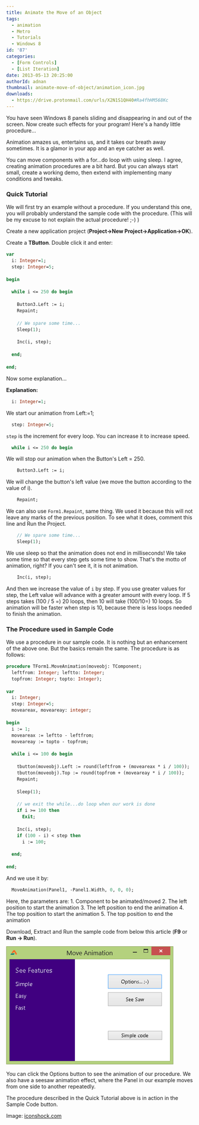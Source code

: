 ```yaml
---
title: Animate the Move of an Object
tags:
  - animation
  - Metro
  - Tutorials
  - Windows 8
id: '87'
categories:
  - [Form Controls]
  - [List Iteration]
date: 2013-05-13 20:25:00
authorId: adnan
thumbnail: animate-move-of-object/animation_icon.jpg
downloads:
  - https://drive.protonmail.com/urls/X2N1S1QH40#Ra4fhHM568Kc
---
```


You have seen Windows 8 panels sliding and disappearing in and out of the screen. Now create such effects for your program! Here's a handy little procedure...
<!-- more -->


Animation amazes us, entertains us, and it takes our breath away sometimes. It is a glamor in your app and an eye catcher as well.

You can move components with a for...do loop with using sleep. I agree, creating animation procedures are a bit hard. But you can always start small, create a working demo, then extend with implementing many conditions and tweaks.


### Quick Tutorial

We will first try an example without a procedure. If you understand this one, you will probably understand the sample code with the procedure. (This will be my excuse to not explain the actual procedure! ;-) )

Create a new application project (**Project->New Project->Application->OK**).

Create a **TButton**. Double click it and enter:

```pascal
var
  i: Integer=1;
  step: Integer=5;

begin

  while i <= 250 do begin

    Button3.Left := i;
    Repaint;

    // We spare some time...
    Sleep(1);

    Inc(i, step);

  end;

end;
```

Now some explanation...

**Explanation:**

```pascal
  i: Integer=1;
```

We start our animation from Left:=1;

```pascal
  step: Integer=5;
```

`step` is the increment for every loop. You can increase it to increase speed.

```pascal
  while i <= 250 do begin
```

We will stop our animation when the Button's Left = 250.

```pascal
    Button3.Left := i;
```

We will change the button's left value (we move the button according to the value of i).

```pascal
    Repaint;
```

We can also use `Form1.Repaint`, same thing. We used it because this will not leave any marks of the previous position. To see what it does, comment this line and Run the Project.

```pascal
    // We spare some time...
    Sleep(1);
```

We use sleep so that the animation does not end in milliseconds! We take some time so that every step gets some time to show. That's the motto of animation, right? If you can't see it, it is not animation.

```pascal
    Inc(i, step);
```

And then we increase the value of `i` by step. If you use greater values for step, the Left value will advance with a greater amount with every loop. If 5 steps takes (100 / 5 =) 20 loops, then 10 will take (100/10=) 10 loops. So animation will be faster when step is 10, because there is less loops needed to finish the animation.


### The Procedure used in Sample Code

We use a procedure in our sample code. It is nothing but an enhancement of the above one. But the basics remain the same. The procedure is as follows:

```pascal
procedure TForm1.MoveAnimation(moveobj: TComponent;
  leftfrom: Integer; leftto: Integer;
  topfrom: Integer; topto: Integer);

var
  i: Integer;
  step: Integer=5;
  moveareax, moveareay: integer;

begin
  i := 1;
  moveareax := leftto - leftfrom;
  moveareay := topto - topfrom;

  while i <= 100 do begin

    tbutton(moveobj).Left := round(leftfrom + (moveareax * i / 100));
    tbutton(moveobj).Top := round(topfrom + (moveareay * i / 100));
    Repaint;

    Sleep(1);

    // we exit the while...do loop when our work is done
    if i >= 100 then
      Exit;

    Inc(i, step);
    if (100 - i) < step then
      i := 100;

  end;

end;
```

And we use it by:

```pascal
  MoveAnimation(Panel1, -Panel1.Width, 0, 0, 0);
```

Here, the parameters are:
1\. Component to be animated/moved
2\. The left position to start the animation
3\. The left position to end the animation
4\. The top position to start the animation
5\. The top position to end the animation

Download, Extract and Run the sample code from below this article (**F9** or **Run -> Run**).


![Component Move Animation in Lazarus](animate-move-of-object/form-component-animation.gif "Component Move Animation in Lazarus")


You can click the Options button to see the animation of our procedure. We also have a seesaw animation effect, where the Panel in our example moves from one side to another repeatedly.

The procedure described in the Quick Tutorial above is in action in the Sample Code button.


Image: [iconshock.com](http://www.iconshock.com/img_jpg/STROKE/graphics/jpg/128/animation_icon.jpg)
